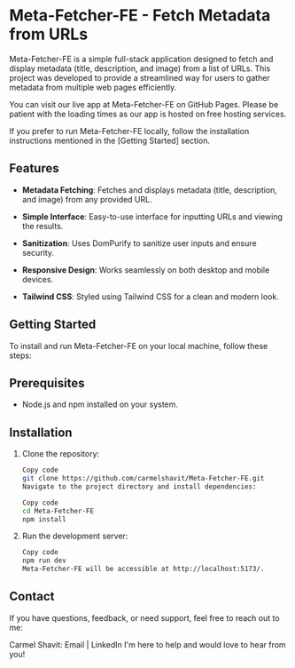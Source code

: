 <!-- @format -->

# Meta-Fetcher-FE - Fetch Metadata from URLs

Meta-Fetcher-FE is a simple full-stack application designed to fetch and display metadata (title, description, and image) from a list of URLs. This project was developed to provide a streamlined way for users to gather metadata from multiple web pages efficiently.

You can visit our live app at Meta-Fetcher-FE on GitHub Pages. Please be patient with the loading times as our app is hosted on free hosting services.

If you prefer to run Meta-Fetcher-FE locally, follow the installation instructions mentioned in the [Getting Started] section.

## Features

- **Metadata Fetching**: Fetches and displays metadata (title, description, and image) from any provided URL.

- **Simple Interface**: Easy-to-use interface for inputting URLs and viewing the results.

- **Sanitization**: Uses DomPurify to sanitize user inputs and ensure security.

- **Responsive Design**: Works seamlessly on both desktop and mobile devices.

- **Tailwind CSS**: Styled using Tailwind CSS for a clean and modern look.

## Getting Started

To install and run Meta-Fetcher-FE on your local machine, follow these steps:

## Prerequisites

- Node.js and npm installed on your system.

## Installation

1. Clone the repository:

   ```bash
   Copy code
   git clone https://github.com/carmelshavit/Meta-Fetcher-FE.git
   Navigate to the project directory and install dependencies:

   Copy code
   cd Meta-Fetcher-FE
   npm install

   ```

2. Run the development server:

   ```bash
   Copy code
   npm run dev
   Meta-Fetcher-FE will be accessible at http://localhost:5173/.
   ```

## Contact

If you have questions, feedback, or need support, feel free to reach out to me:

Carmel Shavit: Email | LinkedIn
I'm here to help and would love to hear from you!
